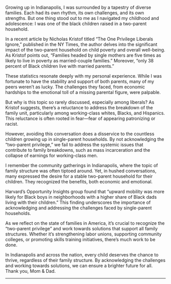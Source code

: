 Growing up in Indianapolis, I was surrounded by a tapestry of diverse families. Each had its own rhythm, its own challenges, and its own strengths. But one thing stood out to me as I navigated my childhood and adolescence: I was one of the black children raised in a two-parent household.

In a recent article by Nicholas Kristof titled “The One Privilege Liberals Ignore,” published in the NY Times, the author delves into the significant impact of the two-parent household on child poverty and overall well-being. As Kristof points out, “Families headed by single mothers are five times as likely to live in poverty as married-couple families.” Moreover, “only 38 percent of Black children live with married parents.”

These statistics resonate deeply with my personal experience. While I was fortunate to have the stability and support of both parents, many of my peers weren’t as lucky. The challenges they faced, from economic hardships to the emotional toll of a missing parental figure, were palpable.

But why is this topic so rarely discussed, especially among liberals? As Kristof suggests, there’s a reluctance to address the breakdown of the family unit, particularly among working-class whites, Blacks, and Hispanics. This reluctance is often rooted in fear—fear of appearing patronizing or racist.

However, avoiding this conversation does a disservice to the countless children growing up in single-parent households. By not acknowledging the “two-parent privilege,” we fail to address the systemic issues that contribute to family breakdowns, such as mass incarceration and the collapse of earnings for working-class men.

I remember the community gatherings in Indianapolis, where the topic of family structure was often tiptoed around. Yet, in hushed conversations, many expressed the desire for a stable two-parent household for their children. They recognized the benefits, both economic and emotional.

Harvard’s Opportunity Insights group found that “upward mobility was more likely for Black boys in neighborhoods with a higher share of Black dads living with their children.” This finding underscores the importance of acknowledging and addressing the challenges faced by single-parent households.

As we reflect on the state of families in America, it’s crucial to recognize the “two-parent privilege” and work towards solutions that support all family structures. Whether it’s strengthening labor unions, supporting community colleges, or promoting skills training initiatives, there’s much work to be done.

In Indianapolis and across the nation, every child deserves the chance to thrive, regardless of their family structure. By acknowledging the challenges and working towards solutions, we can ensure a brighter future for all. Thank you, Mom &amp; Dad.

- - - - - -